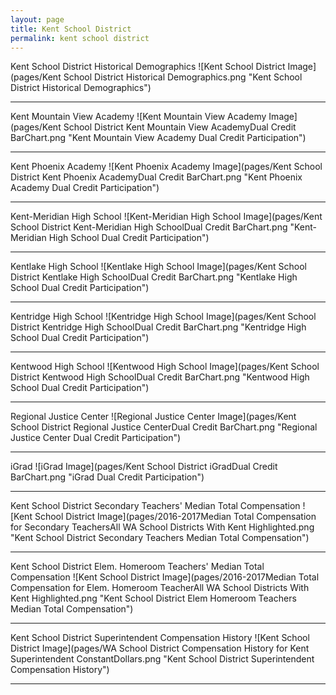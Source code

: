 ```yaml
---
layout: page
title: Kent School District
permalink: kent school district
---
```



Kent School District Historical Demographics
![Kent School District Image](pages/Kent School District Historical Demographics.png "Kent School District Historical Demographics")

___

Kent Mountain View Academy
![Kent Mountain View Academy Image](pages/Kent School District Kent Mountain View AcademyDual Credit BarChart.png "Kent Mountain View Academy Dual Credit Participation")

___

Kent Phoenix Academy
![Kent Phoenix Academy Image](pages/Kent School District Kent Phoenix AcademyDual Credit BarChart.png "Kent Phoenix Academy Dual Credit Participation")

___

Kent-Meridian High School
![Kent-Meridian High School Image](pages/Kent School District Kent-Meridian High SchoolDual Credit BarChart.png "Kent-Meridian High School Dual Credit Participation")

___

Kentlake High School
![Kentlake High School Image](pages/Kent School District Kentlake High SchoolDual Credit BarChart.png "Kentlake High School Dual Credit Participation")

___

Kentridge High School
![Kentridge High School Image](pages/Kent School District Kentridge High SchoolDual Credit BarChart.png "Kentridge High School Dual Credit Participation")

___

Kentwood High School
![Kentwood High School Image](pages/Kent School District Kentwood High SchoolDual Credit BarChart.png "Kentwood High School Dual Credit Participation")

___

Regional Justice Center
![Regional Justice Center Image](pages/Kent School District Regional Justice CenterDual Credit BarChart.png "Regional Justice Center Dual Credit Participation")

___

iGrad
![iGrad Image](pages/Kent School District iGradDual Credit BarChart.png "iGrad Dual Credit Participation")

___

Kent School District Secondary Teachers' Median Total Compensation
![Kent School District Image](pages/2016-2017Median Total Compensation for Secondary TeachersAll WA School Districts With Kent Highlighted.png "Kent School District Secondary Teachers Median Total Compensation")

___

Kent School District Elem. Homeroom Teachers' Median Total Compensation
![Kent School District Image](pages/2016-2017Median Total Compensation for Elem. Homeroom TeacherAll WA School Districts With Kent Highlighted.png "Kent School District Elem Homeroom Teachers Median Total Compensation")

___

Kent School District Superintendent Compensation History
![Kent School District Image](pages/WA School District Compensation History for Kent Superintendent ConstantDollars.png "Kent School District Superintendent Compensation History")

___

